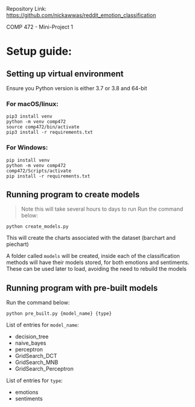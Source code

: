 Repository Link: https://github.com/nickawwas/reddit_emotion_classification

COMP 472 - Mini-Project 1

# Setup guide:

## Setting up virtual environment
Ensure you Python version is either 3.7 or 3.8 and 64-bit

### For macOS/linux:

```
pip3 install venv
python -m venv comp472
source comp472/bin/activate
pip3 install -r requirements.txt
```

### For Windows:

```
pip install venv
python -m venv comp472
comp472/Scripts/activate
pip install -r requirements.txt
```

## Running program to create models
> Note this will take several hours to days to run
Run the command below:
```
python create_models.py
```

This will create the charts associated with the dataset (barchart and piechart)

A folder called `models` will be created, inside each of the classification methods 
will have their models stored, for both emotions and sentiments. These can be used
later to load, avoiding the need to rebuild the models


## Running program with pre-built models

Run the command below:
```
python pre_built.py {model_name} {type}
```

List of entries for `model_name`:
- decision_tree
- naive_bayes
- perceptron
- GridSearch_DCT
- GridSearch_MNB
- GridSearch_Perceptron

List of entries for `type`:
- emotions
- sentiments






